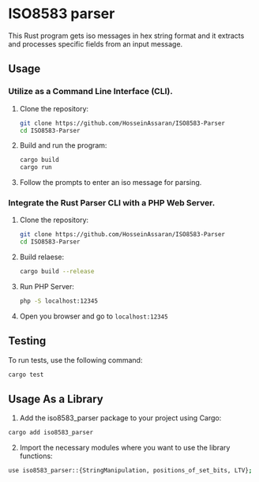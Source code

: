 # ISO8583 parser 

This Rust program gets iso messages in hex string format and it extracts and processes specific fields from an input message.

## Usage

### Utilize as a Command Line Interface (CLI).

1. Clone the repository:

    ```bash
    git clone https://github.com/HosseinAssaran/ISO8583-Parser
    cd ISO8583-Parser
    ```

2. Build and run the program:

    ```bash
    cargo build
    cargo run
    ```

3. Follow the prompts to enter an iso message for parsing.

### Integrate the Rust Parser CLI with a PHP Web Server.

1. Clone the repository:

    ```bash
    git clone https://github.com/HosseinAssaran/ISO8583-Parser
    cd ISO8583-Parser
    ```

2. Build relaese:
   
    ```bash
    cargo build --release
    ````

3. Run PHP Server:
   
    ```bash
    php -S localhost:12345
    ```` 

4. Open you browser and go to `localhost:12345`

## Testing

To run tests, use the following command:

```bash
cargo test
```

## Usage As a Library
1. Add the iso8583_parser package to your project using Cargo:

```bash
cargo add iso8583_parser
```

2. Import the necessary modules where you want to use the library functions:

```bash
use iso8583_parser::{StringManipulation, positions_of_set_bits, LTV};

```
